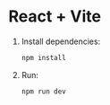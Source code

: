 # React + Vite

1. Install dependencies:
   ```bash
   npm install
   ```
2. Run:
   ```bash
   npm run dev
   ```

